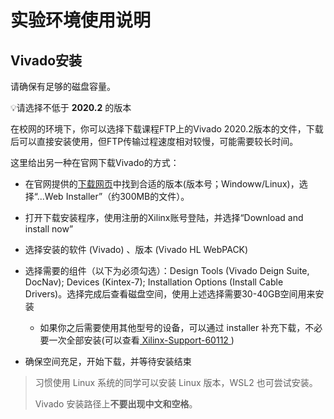# 实验环境使用说明

## Vivado安装

请确保有足够的磁盘容量。

💡请选择不低于 **2020.2** 的版本

在校网的环境下，你可以选择下载课程FTP上的Vivado 2020.2版本的文件，下载后可以直接安装使用，但FTP传输过程速度相对较慢，可能需要较长时间。

这里给出另一种在官网下载Vivado的方式：

* 在官网提供的[下载网页](https://www.xilinx.com/support/download/index.html/content/xilinx/en/downloadNav/vivado-design-tools/archive.html)中找到合适的版本(版本号；Windoww/Linux)，选择“...Web Installer”（约300MB的文件）。

* 打开下载安装程序，使用注册的Xilinx账号登陆，并选择“Download and install now”
* 选择安装的软件 (Vivado) 、版本 (Vivado HL WebPACK)
* 选择需要的组件（以下为必须勾选）：Design Tools (Vivado Deign Suite, DocNav); Devices (Kintex-7); Installation Options (Install Cable Drivers)。选择完成后查看磁盘空间，使用上述选择需要30-40GB空间用来安装
  * 如果你之后需要使用其他型号的设备，可以通过 installer 补充下载，不必要一次全部安装(可以查看[ Xilinx-Support-60112 ](https://support.xilinx.com/s/article/60112))
* 确保空间充足，开始下载，并等待安装结束

> 习惯使用 Linux 系统的同学可以安装 Linux 版本，WSL2 也可尝试安装。
>
> Vivado 安装路径上**不要出现中文和空格**。